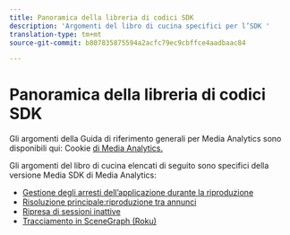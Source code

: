 ```yaml
---
title: Panoramica della libreria di codici SDK
description: 'Argomenti del libro di cucina specifici per l’SDK '
translation-type: tm+mt
source-git-commit: b807835875594a2acfc79ec9cbffce4aadbaac84

---
```



# Panoramica della libreria di codici SDK

Gli argomenti della Guida di riferimento generali per Media Analytics sono disponibili qui: Cookie [di Media Analytics.](/help/media-analytics-cookbook/media-analytics-cookbook.md)

Gli argomenti del libro di cucina elencati di seguito sono specifici della versione Media SDK di Media Analytics:

* [Gestione degli arresti dell’applicazione durante la riproduzione](/help/sdk-implement/cookbook/app-interrupts.md)
* [Risoluzione principale:riproduzione tra annunci](/help/sdk-implement/cookbook/fix-ad-play-ad.md)
* [Ripresa di sessioni inattive](/help/sdk-implement/cookbook/resuming-inactive.md)
* [Tracciamento in SceneGraph (Roku)](/help/sdk-implement/cookbook/sdk-track-scenegraph.md)
